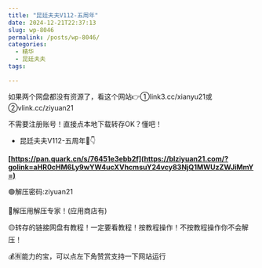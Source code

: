 ```yaml
---
title: "昆廷夫夫V112-五周年"
date: 2024-12-21T22:37:13
slug: wp-8046
permalink: /posts/wp-8046/
categories:
  - 精华
  - 昆廷夫夫
tags:

---
```


如果两个网盘都没有资源了，看这个网站👉①link3.cc/xianyu21或②vlink.cc/ziyuan21

不需要注册账号！直接点本地下载转存OK？懂吧！

*   昆廷夫夫V112-五周年🔗👇

**[https://pan.quark.cn/s/76451e3ebb2f](https://blziyuan21.com/?golink=aHR0cHM6Ly9wYW4ucXVhcmsuY24vcy83NjQ1MWUzZWJiMmY=)**

🟢解压密码:ziyuan21

🔵解压用解压专家！(应用商店有)

🟡转存的链接网盘有教程！一定要看教程！按教程操作！不按教程操作你不会解压！

💰🈶能力的宝，可以点左下角赞赏支持一下网站运行
